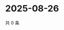 # 2025-08-26

共 0 条

<!-- BEGIN ZHIHUVIDEO -->
<!-- 最后更新时间 Tue Aug 26 2025 23:11:46 GMT+0800 (China Standard Time) -->

<!-- END ZHIHUVIDEO -->
